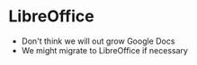 # LibreOffice

* Don't think we will out grow Google Docs
* We might migrate to LibreOffice if necessary
